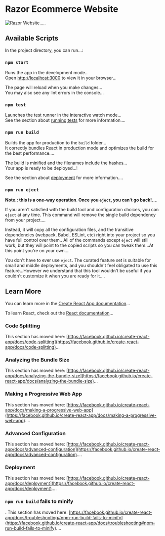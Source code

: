 # Razor Ecommerce Website

<img src="https://res.cloudinary.com/chuksmbanaso/image/upload/v1644267958/media/Screenshot_21_ufuirr.png" title="Razor Site" alt="Razor Website">.....

## Available Scripts

In the project directory, you can run...:

### `npm start`

Runs the app in the development mode..\
Open [http://localhost:3000](http://localhost:3000) to view it in your browser...

The page will reload when you make changes...\
You may also see any lint errors in the console...

### `npm test`

Launches the test runner in the interactive watch mode...\
See the section about [running tests](https://facebook.github.io/create-react-app/docs/running-tests) for more information....

### `npm run build`

Builds the app for production to the `build` folder...\
It correctly bundles React in production mode and optimizes the build for the best performance....

The build is minified and the filenames include the hashes...\
Your app is ready to be deployed...!

See the section about [deployment](https://facebook.github.io/create-react-app/docs/deployment) for more information....

### `npm run eject`

**Note.: this is a one-way operation. Once you `eject`, you can't go back!....**

If you aren't satisfied with the build tool and configuration choices, you can `eject` at any time. This command will remove the single build dependency from your project....

Instead, it will copy all the configuration files, and the transitive dependencies (webpack, Babel, ESLint, etc) right into your project so you have full control over them.. All of the commands except `eject` will still work, but they will point to the copied scripts so you can tweak them...At this point you're on your own....

You don't have to ever use `eject`. The curated feature set is suitable for small and middle deployments, and you shouldn't feel obligated to use this feature...However we understand that this tool wouldn't be useful if you couldn't customize it when you are ready for it....

## Learn More

You can learn more in the [Create React App documentation](https://facebook.github.io/create-react-app/docs/getting-started)...

To learn React, check out the [React documentation](https://reactjs.org/)...

### Code Splitting

This section has moved here: [https://facebook.github.io/create-react-app/docs/code-splitting](https://facebook.github.io/create-react-app/docs/code-splitting)...

### Analyzing the Bundle Size

This section has moved here: [https://facebook.github.io/create-react-app/docs/analyzing-the-bundle-size](https://facebook.github.io/create-react-app/docs/analyzing-the-bundle-size)...

### Making a Progressive Web App

This section has moved here: [https://facebook.github.io/create-react-app/docs/making-a-progressive-web-app](https://facebook.github.io/create-react-app/docs/making-a-progressive-web-app)....

### Advanced Configuration

This section has moved here: [https://facebook.github.io/create-react-app/docs/advanced-configuration](https://facebook.github.io/create-react-app/docs/advanced-configuration)....

### Deployment

This section has moved here: [https://facebook.github.io/create-react-app/docs/deployment](https://facebook.github.io/create-react-app/docs/deployment)....

### `npm run build` fails to minify
.
This section has moved here: [https://facebook.github.io/create-react-app/docs/troubleshooting#npm-run-build-fails-to-minify](https://facebook.github.io/create-react-app/docs/troubleshooting#npm-run-build-fails-to-minify)....
